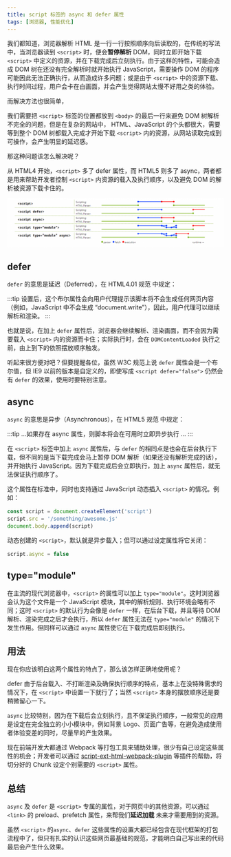 ```yaml
---
title: script 标签的 async 和 defer 属性
tags: [浏览器, 性能优化]
---
```


我们都知道，浏览器解析 HTML 是一行一行按照顺序向后读取的，在传统的写法中，当浏览器读到 `<script>` 时，便会**暂停解析** DOM，同时立即开始下载 `<script>` 中定义的资源，并在下载完成后立刻执行。由于这样的特性，可能会造成 DOM 树在还没有完全解析时就开始执行 JavaScript，需要操作 DOM 的程序可能因此无法正确执行，从而造成许多问题；或是由于 `<script>` 中的资源下载、执行时间过程，用户会卡在白画面，并会产生觉得网站太慢不好用之类的体验。

而解决方法也很简单，

我们需要把 `<script>` 标签的位置都放到 `<body>` 的最后一行来避免 DOM 树解析不完全的问题，但是在复杂的网站中， HTML、JavaScript 的个头都很大，需要等到整个 DOM 树都载入完成才开始下载 `<script>` 内的资源，从网站读取完成到可操作，会产生明显的延迟感。

那这种问题该怎么解决呢？

从 HTML4 开始，`<script>` 多了 defer 属性，而 HTML5 则多了 async，两者都是用来帮助开发者控制 `<script>` 内资源的载入及执行顺序，以及避免 DOM 的解析被资源下载卡住的。

<!--truncate-->

![async vs defer](/img/blog/async-vs-defer.png)

## defer

`defer` 的意思是延迟（Deferred），在 HTML4.01 规范 中规定：

:::tip
设置后，这个布尔属性会向用户代理提示该脚本将不会生成任何网页内容（例如，JavaScript 中不会生成 “document.write”），因此，用户代理可以继续解析和渲染。
:::

也就是说，在加上 `defer` 属性后，浏览器会继续解析、渲染画面，而不会因为需要载入 `<script>` 内的资源而卡住；实际执行时，会在 `DOMContentLoaded` 执行之前，由上到下的依照摆放顺序触发。

听起来很方便对吧？但要提醒各位，虽然 W3C 规范上说 `defer` 属性会是一个布尔值，但 IE9 以前的版本是自定义的，即使写成 `<script defer="false">` 仍然会有 `defer` 的效果，使用时要特别注意。

## async

`async` 的意思是异步（Asynchronous），在 HTML5 规范 中规定：

:::tip
…如果存在 async 属性，则脚本将会在可用时立即异步执行 …
:::

在 `<script>` 标签中加上 `async` 属性后，与 `defer` 的相同点是也会在后台执行下载，但不同的是当下载完成会马上暂停 DOM 解析（如果还没有解析完成的话），并开始执行 JavaScript。因为下载完成后会立即执行，加上 `async` 属性后，就无法保证执行顺序了。

这个属性在标准中，同时也支持通过 JavaScript 动态插入 `<script>` 的情况。例如：

```js
const script = document.createElement('script')
script.src = '/something/awesome.js'
document.body.append(script)
```

动态创建的 `<script>`，默认就是异步载入；但可以通过设定属性将它关闭：

```js
script.async = false
```

## type="module"

在主流的现代浏览器中，`<script>` 的属性可以加上 `type="module"`。这时浏览器会认为这个文件是一个 JavaScript 模块，其中的解析规则、执行环境会略有不同；这时 `<script>` 的默认行为会像是 `defer` 一样，在后台下载，并且等待 DOM 解析、渲染完成之后才会执行，所以 `defer` 属性无法在 `type="module"` 的情况下发生作用。但同样可以通过 `async` 属性使它在下载完成后即刻执行。

## 用法

现在你应该明白这两个属性的特点了，那么该怎样正确地使用呢？

defer 由于后台载入、不打断渲染及确保执行顺序的特点，基本上在没特殊需求的情况下，在 `<script>` 中设置一下就行了；当然 `<script>` 本身的摆放顺序还是要稍微留心一下。

`async` 比较特别，因为在下载后会立刻执行，且不保证执行顺序，一般常见的应用是设定在完全独立的小小模块中，例如背景 Logo、页面广告等，在避免造成使用者体验变差的同时，尽量早的产生效果。

现在前端开发大都通过 Webpack 等打包工具来辅助处理，很少有自己设定这些属性的机会；开发者可以通过 [script-ext-html-webpack-plugin](https://github.com/numical/script-ext-html-webpack-plugin) 等插件的帮助，将切分好的 Chunk 设定个别需要的 `<script>` 属性。

## 总结

`async` 及 `defer` 是 `<script>` 专属的属性，对于网页中的其他资源，可以通过 `<link>` 的 preload、prefetch 属性，来帮我们**延迟加载** 未来才需要用到的资源。

虽然 `<script>` 的`async`、`defer` 这些属性的设置大都已经包含在现代框架的打包流程中了，但只有扎实的认识这些网页最基础的规范，才能明白自己写出来的代码最后会产生什么效果。
